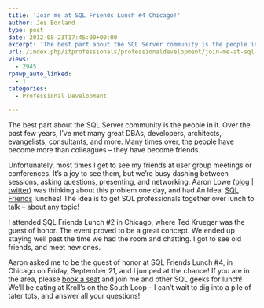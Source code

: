 ```yaml
---
title: 'Join me at SQL Friends Lunch #4 Chicago!'
author: Jes Borland
type: post
date: 2012-08-23T17:45:00+00:00
excerpt: 'The best part about the SQL Server community is the people in it. Over the past few years, I’ve met many great DBAs, developers, architects, evangelists, consultants, and more. Many times over, the people have become more than colleagues – they have bec&hellip;'
url: /index.php/itprofessionals/professionaldevelopment/join-me-at-sql-friends/
views:
  - 2945
rp4wp_auto_linked:
  - 1
categories:
  - Professional Development

---
```

The best part about the SQL Server community is the people in it. Over the past few years, I’ve met many great DBAs, developers, architects, evangelists, consultants, and more. Many times over, the people have become more than colleagues – they have become friends.

Unfortunately, most times I get to see my friends at user group meetings or conferences. It’s a joy to see them, but we’re busy dashing between sessions, asking questions, presenting, and networking. Aaron Lowe ([blog][1] | [twitter][2]) was thinking about this problem one day, and had An Idea: [SQL Friends][3] lunches! The idea is to get SQL professionals together over lunch to talk – about any topic!

I attended SQL Friends Lunch #2 in Chicago, where Ted Krueger was the guest of honor. The event proved to be a great concept. We ended up staying well past the time we had the room and chatting. I got to see old friends, and meet new ones.

Aaron asked me to be the guest of honor at SQL Friends Lunch #4, in Chicago on Friday, September 21, and I jumped at the chance! If you are in the area, please [book a seat][4] and join me and other SQL geeks for lunch! We’ll be eating at Kroll’s on the South Loop – I can’t wait to dig into a pile of tater tots, and answer all your questions!

 [1]: http://www.aaronlowe.net/
 [2]: http://twitter.com/Vendoran
 [3]: http://sqlfriends.org/
 [4]: http://sqlfriends.org/events/sqlfriends-lunch-chicago-september-2012/